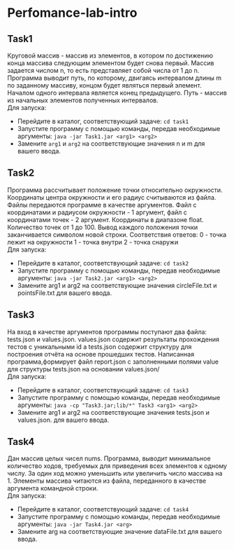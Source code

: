 # Perfomance-lab-intro
## Task1
Круговой массив - массив из элементов, в котором по достижению конца массива следующим элементом будет снова первый. Mассив задается числом n, то есть представляет собой числа от 1 до n. Программа выводит путь, по которому, двигаясь интервалом длины m по заданному массиву, концом будет являться первый элемент. Началом одного интервала является конец предыдущего. Путь - массив из начальных элементов полученных интервалов.  
Для запуска:
* Перейдите в каталог, соответствующий задаче:  ```cd task1```
* Запустите программу с помощью команды, передав необходимые аргументы:  ```java -jar Task1.jar <arg1> <arg2> ```
* Замените ```arg1``` и ```arg2``` на соответствующие значения n и m для вашего ввода.

## Task2
Программа рассчитывает положение точки относительно окружности. Координаты центра окружности и его радиус считываются из файла. Файлы передаются программе в качестве аргументов. Файл с координатами и радиусом окружности - 1 аргумент, файл с координатами точек - 2 аргумент. Координаты в диапазоне float.
Количество точек от 1 до 100. Вывод каждого положения точки заканчивается символом новой строки. Соответствия ответов:
0 - точка лежит на окружности
1 - точка внутри
2 - точка снаружи  
Для запуска:
* Перейдите в каталог, соответствующий задаче: ```cd task2```
* Запустите программу с помощью команды, передав необходимые аргументы: ```java -jar Task2.jar <arg1> <arg2>```
* Замените arg1 и arg2 на соответствующие значения circleFile.txt и pointsFile.txt для вашего ввода.

## Task3
На вход в качестве аргументов программы поступают два файла: tests.json и values.json. values.json содержит результаты прохождения тестов с уникальными id а tests.json содержит структуру для построения отчёта на основе прошедших тестов.
Написанная программа,формирует файл report.json с заполненными полями value для структуры tests.json на основании values.json/  
Для запуска:
* Перейдите в каталог, соответствующий задаче: ```cd task3```
* Запустите программу с помощью команды, передав необходимые аргументы: ```java -cp "Task3.jar;lib/*" Task3 <arg1> <arg2>```
* Замените arg1 и arg2 на соответствующие значения tests.json и values.json. для вашего ввода.

## Task4
Дан массив целых чисел nums. Программа, выводит минимальное количество ходов, требуемых для приведения всех элементов к одному числу. За один ход можно уменьшить или
увеличить число массива на 1. Элементы массива читаются из файла, переданного в качестве аргумента командной строки.  
Для запуска:
* Перейдите в каталог, соответствующий задаче: ```cd task4```
* Запустите программу с помощью команды, передав необходимые аргументы: ```java -jar Task4.jar <arg>```
* Замените arg на соответствующие значениe dataFile.txt для вашего ввода.
